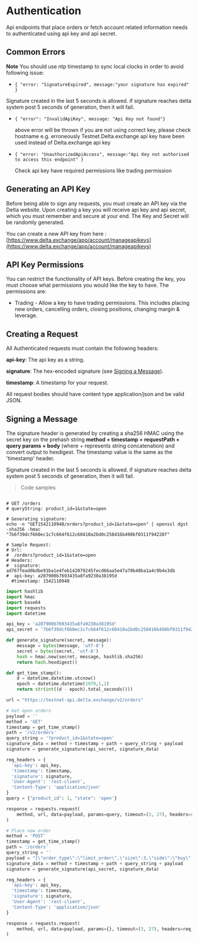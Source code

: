# Authentication

Api endpoints that place orders or fetch account related information needs to authenticated using api key and api secret.



## Common Errors
**Note**
You should use ntp timestamp to sync local clocks in order to avoid following issue:

* ```{ "error: "SignatureExpired", message:"your signature has expired" }```

 Signature created in the last 5 seconds is allowed. if signature reaches delta system post 5 seconds of generation, then it will fail.

* ```{ "error": "InvalidApiKey", message: "Api Key not found"}```

  above error will be thrown if you are not using correct key, please check hostname e.g. erroneously Testnet.Delta.exchange api key have been used instead of Delta.exchange api key

* ```{ "error: "UnauthorizedApiAccess", message:"Api Key not authorised to access this endpoint" }```

  Check api key have required permissions like trading permission

## Generating an API Key

Before being able to sign any requests, you must create an API key via the Delta website. Upon creating a key you will receive api key and api secret, which you must remember and secure at your end. The Key and Secret will be randomly generated.

You can create a new API key from here :
[https://www.delta.exchange/app/account/manageapikeys](https://www.delta.exchange/app/account/manageapikeys)

## API Key Permissions

You can restrict the functionality of API keys. Before creating the key, you must choose what permissions you would like the key to have. The permissions are:

- Trading - Allow a key to have trading permissions. This includes placing new orders, cancelling orders, closing positions, changing margin & leverage.


## Creating a Request

All Authenticated requests must contain the following headers:

**api-key**: The api key as a string.

**signature**: The hex-encoded signature (see [Signing a Message](/#signing-a-message)).

**timestamp**: A timestamp for your request.


All request bodies should have content type application/json and be valid JSON.

## Signing a Message

The signature header is generated by creating a sha256 HMAC using the secret key on the prehash string **method + timestamp + requestPath + query params + body** (where + represents string concatenation) and convert output to hexdigest. The timestamp value is the same as the 'timestamp' header.

Signature created in the last 5 seconds is allowed. if signature reaches delta system post 5 seconds of generation, then it will fail.

> Code samples

```shell

# GET /orders
# queryString: product_id=1&state=open

# Generating signature:
echo -n "GET1542110948/orders?product_id=1&state=open" | openssl dgst -sha256 -hmac "7b6f39dcf660ec1c7c664f612c60410a2bd0c258416b498bf0311f94228f"

# Sample Request:
# Url:
#  /orders?product_id=1&state=open
# Headers:
#  signature: ad767fead0bdbe91ba1e4feb142079245fecd66aa5e47a70b40ba1a4c9b4e3db
#  api-key: a207900b7693435a8fa9230a38195d
  #timestamp: 1542110948

```

```python
import hashlib
import hmac
import base64
import requests
import datetime

api_key = 'a207900b7693435a8fa9230a38195d'
api_secret = '7b6f39dcf660ec1c7c664f612c60410a2bd0c258416b498bf0311f94228f'

def generate_signature(secret, message):
    message = bytes(message, 'utf-8')
    secret = bytes(secret, 'utf-8')
    hash = hmac.new(secret, message, hashlib.sha256)
    return hash.hexdigest()

def get_time_stamp():
    d = datetime.datetime.utcnow()
    epoch = datetime.datetime(1970,1,1)
    return str(int((d - epoch).total_seconds()))

url = "https://testnet-api.delta.exchange/v2/orders"

# Get open orders
payload = ''
method = 'GET'
timestamp = get_time_stamp()
path = '/v2/orders'
query_string = '?product_id=1&state=open'
signature_data = method + timestamp + path + query_string + payload
signature = generate_signature(api_secret, signature_data)

req_headers = {
  'api-key': api_key,
  'timestamp': timestamp,
  'signature': signature,
  'User-Agent': 'rest-client',
  'Content-Type': 'application/json'
}
query = {"product_id": 1, "state": 'open'}

response = requests.request(
    method, url, data=payload, params=query, timeout=(3, 27), headers=req_headers
)

# Place new order
method = 'POST'
timestamp = get_time_stamp()
path = '/orders'
query_string = ''
payload = "{\"order_type\":\"limit_order\",\"size\":3,\"side\":\"buy\",\"limit_price\":\"0.0005\",\"product_id\":16}"
signature_data = method + timestamp + path + query_string + payload
signature = generate_signature(api_secret, signature_data)

req_headers = {
  'api-key': api_key,
  'timestamp': timestamp,
  'signature': signature,
  'User-Agent': 'rest-client',
  'Content-Type': 'application/json'
}

response = requests.request(
    method, url, data=payload, params={}, timeout=(3, 27), headers=req_headers
)

```
